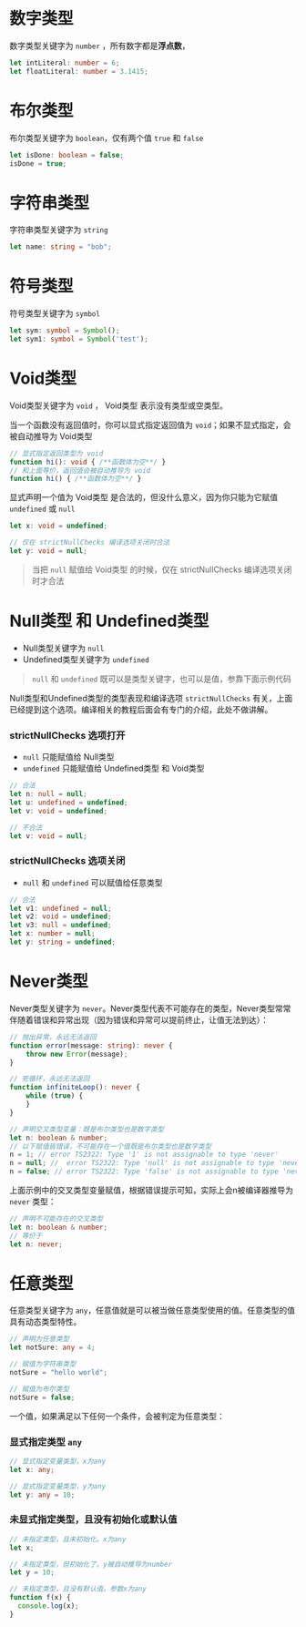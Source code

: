 # 数字类型

数字类型关键字为 `number` ，所有数字都是**浮点数**，

```typescript
let intLiteral: number = 6;
let floatLiteral: number = 3.1415;
```

# 布尔类型

布尔类型关键字为 `boolean`，仅有两个值 `true` 和 `false`

```typescript
let isDone: boolean = false;
isDone = true;
```

# 字符串类型

字符串类型关键字为 `string`

```typescript
let name: string = "bob";
```

# 符号类型

符号类型关键字为 `symbol`

```typescript
let sym: symbol = Symbol();  
let sym1: symbol = Symbol('test');
```

# Void类型

Void类型关键字为 `void` ， Void类型 表示没有类型或空类型。

当一个函数没有返回值时，你可以显式指定返回值为 `void`；如果不显式指定，会被自动推导为 Void类型

```typescript
// 显式指定返回类型为 void
function hi(): void { /**函数体为空**/ }
// 和上面等价，返回值会被自动推导为 void
function hi() { /**函数体为空**/ }
```

显式声明一个值为 Void类型 是合法的，但没什么意义，因为你只能为它赋值`undefined` 或 `null`

```typescript
let x: void = undefined;

// 仅在 strictNullChecks 编译选项关闭时合法
let y: void = null; 
```

> 当把 `null` 赋值给 Void类型 的时候，仅在 strictNullChecks 编译选项关闭时才合法 




# Null类型 和 Undefined类型

- Null类型关键字为 `null`
- Undefined类型关键字为 `undefined`

> `null` 和 `undefined` 既可以是类型关键字，也可以是值，参靠下面示例代码

Null类型和Undefined类型的类型表现和编译选项 `strictNullChecks` 有关，上面已经提到这个选项。编译相关的教程后面会有专门的介绍，此处不做讲解。

### strictNullChecks 选项打开

- `null` 只能赋值给 Null类型
- `undefined` 只能赋值给 Undefined类型 和 Void类型

```typescript
// 合法
let n: null = null;
let u: undefined = undefined;
let v: void = undefined;

// 不合法
let v: void = null;
```

### strictNullChecks 选项关闭

- `null` 和 `undefined` 可以赋值给任意类型

```typescript
// 合法
let v1: undefined = null;
let v2: void = undefined;
let v3: null = undefined;
let x: number = null;
let y: string = undefined;
```


# Never类型

Never类型关键字为 `never`。Never类型代表不可能存在的类型，Never类型常常伴随着错误和异常出现（因为错误和异常可以提前终止，让值无法到达）：

```typescript
// 抛出异常，永远无法返回
function error(message: string): never {
    throw new Error(message);
}

// 死循环，永远无法返回
function infiniteLoop(): never {
    while (true) {
    }
}

// 声明交叉类型变量：既是布尔类型也是数字类型
let n: boolean & number;
// 以下赋值皆错误，不可能存在一个值既是布尔类型也是数字类型
n = 1; // error TS2322: Type '1' is not assignable to type 'never'
n = null; //  error TS2322: Type 'null' is not assignable to type 'never'
n = false; // error TS2322: Type 'false' is not assignable to type 'never'
```

上面示例中的交叉类型变量赋值，根据错误提示可知，实际上会n被编译器推导为 `never` 类型：

```typescript
// 声明不可能存在的交叉类型
let n: boolean & number;
// 等价于
let n: never;
```


# 任意类型

任意类型关键字为 `any`，任意值就是可以被当做任意类型使用的值。任意类型的值具有动态类型特性。

```typescript
// 声明为任意类型
let notSure: any = 4;

// 赋值为字符串类型
notSure = "hello world";

// 赋值为布尔类型
notSure = false;
```

一个值，如果满足以下任何一个条件，会被判定为任意类型：

### 显式指定类型 `any`
```typescript
// 显式指定变量类型，x为any
let x: any;

// 显式指定变量类型，y为any
let y: any = 10;
```
### 未显式指定类型，且没有初始化或默认值

```typescript
// 未指定类型，且未初始化。x为any
let x;

// 未指定类型，但初始化了。y被自动推导为number
let y = 10;

// 未指定类型，且没有默认值。参数x为any
function f(x) {
  console.log(x);
}
```

